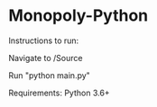 # Monopoly-Python

Instructions to run:

Navigate to /Source

Run "python main.py"

Requirements:
Python 3.6+
